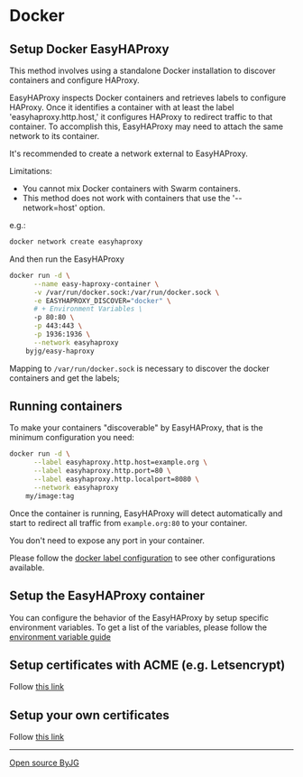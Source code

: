 # Docker

## Setup Docker EasyHAProxy

This method involves using a standalone Docker installation to discover containers and configure HAProxy.

EasyHAProxy inspects Docker containers and retrieves labels to configure HAProxy. Once it identifies a container with at least the label 'easyhaproxy.http.host,' it configures HAProxy to redirect traffic to that container. To accomplish this, EasyHAProxy may need to attach the same network to its container.

It's recommended to create a network external to EasyHAProxy.

Limitations:
 - You cannot mix Docker containers with Swarm containers.
 - This method does not work with containers that use the '--network=host' option.

e.g.:

```bash
docker network create easyhaproxy
```

And then run the EasyHAProxy

```bash
docker run -d \
      --name easy-haproxy-container \
      -v /var/run/docker.sock:/var/run/docker.sock \
      -e EASYHAPROXY_DISCOVER="docker" \
      # + Environment Variables \
      -p 80:80 \
      -p 443:443 \
      -p 1936:1936 \
      --network easyhaproxy
    byjg/easy-haproxy
```

Mapping to `/var/run/docker.sock` is necessary to discover the docker containers and get the labels;

## Running containers

To make your containers "discoverable" by EasyHAProxy, that is the minimum configuration you need:

```bash
docker run -d \
      --label easyhaproxy.http.host=example.org \
      --label easyhaproxy.http.port=80 \
      --label easyhaproxy.http.localport=8080 \
      --network easyhaproxy
    my/image:tag
```

Once the container is running, EasyHAProxy will detect automatically and start to redirect all traffic from `example.org:80` to your container.

You don't need to expose any port in your container.

Please follow the [docker label configuration](container-labels.md) to see other configurations available.

## Setup the EasyHAProxy container

You can configure the behavior of the EasyHAProxy by setup specific environment variables. To get a list of the variables, please follow the [environment variable guide](environment-variable.md)

## Setup certificates with ACME (e.g. Letsencrypt)

Follow [this link](acme.md)

## Setup your own certificates

Follow [this link](ssl.md)

----
[Open source ByJG](http://opensource.byjg.com)
